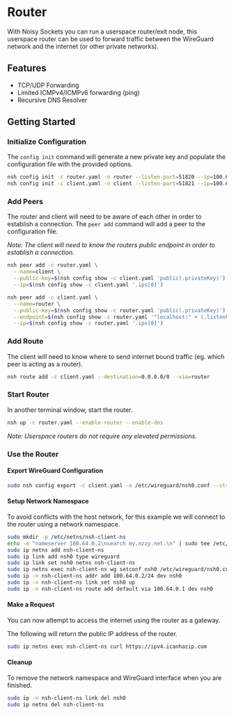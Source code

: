 # Router

With Noisy Sockets you can run a userspace router/exit node, this userspace 
router can be used to forward traffic between the WireGuard network and the 
internet (or other private networks).

## Features

* TCP/UDP Forwarding
* Limited ICMPv4/ICMPv6 forwarding (ping)
* Recursive DNS Resolver

## Getting Started

### Initialize Configuration

The `config init` command will generate a new private key and populate the
configuration file with the provided options.

```sh
nsh config init -c router.yaml -n router --listen-port=51820 --ip=100.64.0.1
nsh config init -c client.yaml -n client --listen-port=51821 --ip=100.64.0.2
```

### Add Peers

The router and client will need to be aware of each other in order to establish
a connection. The `peer add` command will add a peer to the configuration file.

*Note: The client will need to know the routers public endpoint in order to 
establish a connection.*

```sh
nsh peer add -c router.yaml \
  --name=client \
  --public-key=$(nsh config show -c client.yaml 'public(.privateKey)') \
  --ip=$(nsh config show -c client.yaml '.ips[0]')

nsh peer add -c client.yaml \
  --name=router \
  --public-key=$(nsh config show -c router.yaml 'public(.privateKey)') \
  --endpoint=$(nsh config show -c router.yaml '"localhost:" + (.listenPort|tostring)') \
  --ip=$(nsh config show -c router.yaml '.ips[0]')
```

### Add Route

The client will need to know where to send internet bound traffic (eg. which 
peer is acting as a router).

```sh
nsh route add -c client.yaml --destination=0.0.0.0/0 --via=router
```

### Start Router

In another terminal window, start the router.

```sh
nsh up -c router.yaml --enable-router --enable-dns
```

*Note: Userspace routers do not require any elevated permissions.*

### Use the Router

#### Export WireGuard Configuration

```sh
sudo nsh config export -c client.yaml -o /etc/wireguard/nsh0.conf --stripped
```

#### Setup Network Namespace

To avoid conflicts with the host network, for this example we will connect to
the router using a network namespace.

```sh
sudo mkdir -p /etc/netns/nsh-client-ns
echo -e "nameserver 100.64.0.1\nsearch my.nzzy.net.\n" | sudo tee /etc/netns/nsh-client-ns/resolv.conf > /dev/null
sudo ip netns add nsh-client-ns
sudo ip link add nsh0 type wireguard
sudo ip link set nsh0 netns nsh-client-ns
sudo ip netns exec nsh-client-ns wg setconf nsh0 /etc/wireguard/nsh0.conf
sudo ip -n nsh-client-ns addr add 100.64.0.2/24 dev nsh0
sudo ip -n nsh-client-ns link set nsh0 up
sudo ip -n nsh-client-ns route add default via 100.64.0.1 dev nsh0
```

#### Make a Request

You can now attempt to access the internet using the router as a gateway.

The following will return the public IP address of the router.

```sh
sudo ip netns exec nsh-client-ns curl https://ipv4.icanhazip.com
```

#### Cleanup

To remove the network namespace and WireGuard interface when you are finished.

```sh
sudo ip -n nsh-client-ns link del nsh0
sudo ip netns del nsh-client-ns
```
